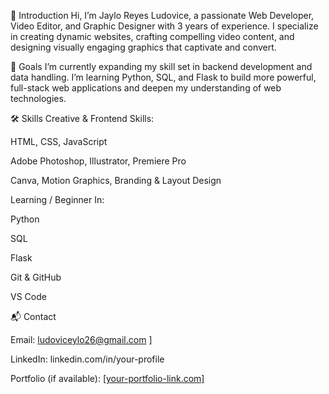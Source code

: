 👤 Introduction
Hi, I’m Jaylo Reyes Ludovice, a passionate Web Developer, Video Editor, and Graphic Designer with 3 years of experience. I specialize in creating dynamic websites, crafting compelling video content, and designing visually engaging graphics that captivate and convert.

🎯 Goals
I’m currently expanding my skill set in backend development and data handling. I’m learning Python, SQL, and Flask to build more powerful, full-stack web applications and deepen my understanding of web technologies.

🛠️ Skills
Creative & Frontend Skills:

HTML, CSS, JavaScript

Adobe Photoshop, Illustrator, Premiere Pro

Canva, Motion Graphics, Branding & Layout Design

Learning / Beginner In:

Python

SQL

Flask

Git & GitHub

VS Code

📬 Contact

Email: ludoviceylo26@gmail.com
]

LinkedIn: linkedin.com/in/your-profile

Portfolio (if available): [[your-portfolio-link.com]](https://ludoviceylo26.wixsite.com/myportfolio)
